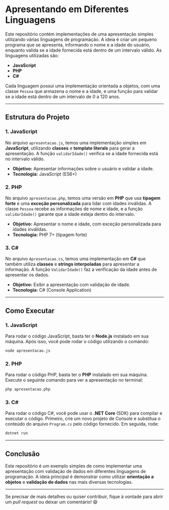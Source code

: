 # Apresentando em Diferentes Linguagens

Este repositório contém implementações de uma apresentação simples utilizando várias linguagens de programação. A ideia é criar um pequeno programa que se apresenta, informando o nome e a idade do usuário, enquanto valida se a idade fornecida está dentro de um intervalo válido. As linguagens utilizadas são:

- **JavaScript**
- **PHP**
- **C#**

Cada linguagem possui uma implementação orientada a objetos, com uma classe `Pessoa` que armazena o nome e a idade, e uma função para validar se a idade está dentro de um intervalo de 0 a 120 anos.

---

## Estrutura do Projeto

### **1. JavaScript**

No arquivo `apresentacao.js`, temos uma implementação simples em **JavaScript**, utilizando **classes** e **template literals** para gerar a apresentação. A função `validarIdade()` verifica se a idade fornecida está no intervalo válido.

- **Objetivo:** Apresentar informações sobre o usuário e validar a idade.
- **Tecnologia:** JavaScript (ES6+)

### **2. PHP**

No arquivo `apresentacao.php`, temos uma versão em **PHP** que usa **tipagem forte** e uma **exceção personalizada** para lidar com idades inválidas. A classe `Pessoa` recebe as informações de nome e idade, e a função `validarIdade()` garante que a idade esteja dentro do intervalo.

- **Objetivo:** Apresentar o nome e idade, com exceção personalizada para idades inválidas.
- **Tecnologia:** PHP 7+ (tipagem forte)

### **3. C#**

No arquivo `Apresentacao.cs`, temos uma implementação em **C#** que também utiliza **classes** e **strings interpoladas** para apresentar a informação. A função `ValidarIdade()` faz a verificação da idade antes de apresentar os dados.

- **Objetivo:** Exibir a apresentação com validação de idade.
- **Tecnologia:** C# (Console Application)

---

## Como Executar

### **1. JavaScript**

Para rodar o código JavaScript, basta ter o **Node.js** instalado em sua máquina. Após isso, você pode rodar o código utilizando o comando:

```bash
node apresentacao.js
```

### **2. PHP**

Para rodar o código PHP, basta ter o **PHP** instalado em sua máquina. Execute o seguinte comando para ver a apresentação no terminal:

```bash
php apresentacao.php
```

### **3. C#**

Para rodar o código C#, você pode usar o **.NET Core** (SDK) para compilar e executar o código. Primeiro, crie um novo projeto de Console e substitua o conteúdo do arquivo `Program.cs` pelo código fornecido. Em seguida, rode:

```bash
dotnet run
```

---

## Conclusão

Este repositório é um exemplo simples de como implementar uma apresentação com validação de dados em diferentes linguagens de programação. A ideia principal é demonstrar como utilizar **orientação a objetos** e **validação de dados** nas mais diversas tecnologias.

---

Se precisar de mais detalhes ou quiser contribuir, fique à vontade para abrir um *pull request* ou deixar um comentário! 😄